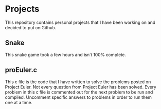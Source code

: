 # Projects
This repository contains personal projects that I have been working on and decided to put on Github.

## Snake
This snake game took a few hours and isn't 100% complete.

## proEuler.c
This c file is the code that I have written to solve the problems posted on Project Euler. Not every question from Project Euler has been solved. Every problem in this c file is commented out for the next problem to be run and compiled. Uncomment specific answers to problems in order to run them one at a time.
